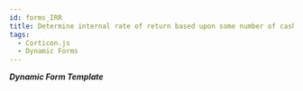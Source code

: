 ```yaml
---
id: forms_IRR
title: Determine internal rate of return based upon some number of cash flows
tags:
  - Corticon.js
  - Dynamic Forms
---
```

_**Dynamic Form Template**_

<script async src="//jsfiddle.net/notedhelms/pLjmrxb8/2/embed/result/"></script>